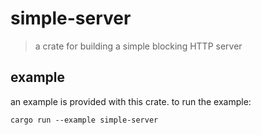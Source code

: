 # simple-server

> a crate for building a simple blocking HTTP server

## example

an example is provided with this crate. to run the example:

```
cargo run --example simple-server
```
